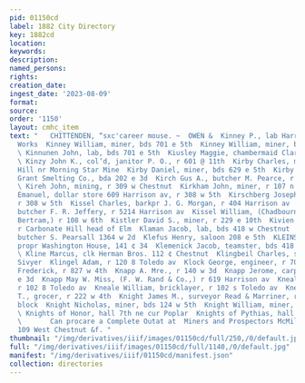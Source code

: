 ```yaml
---
pid: 01150cd
label: 1882 City Directory
key: 1882cd
location: 
keywords: 
description: 
named_persons: 
rights: 
creation_date: 
ingest_date: '2023-08-09'
format: 
source: 
order: '1150'
layout: cmhc_item
text: "   CHITTENDEN, “sxc'career mouse. ~  OWEN &  Kinney P., lab Harrison Reduction
  Works  Kinney William, miner, bds 701 e 5th  Kinney William, miner, bds 831 © 7th
  \ Kinnunen John, lab, bds 701 e 5th  Kiusley Maggie, chambermaid Clarendon Hotel
  \ Kinzy John K., col’d, janitor P. O., r 601 @ 11th  Kirby Charles, miner, r Carbonate
  Hill nr Morning Star Mine  Kirby Daniel, miner, bds 629 e 5th  Kirby Sohn, carpenter
  Grant Smelting Co., bda 202 e 3d  Kirch Gus A., butcher M. Pearce, r 325 w Chestnut
  \ Kireh John, mining, r 309 w Chestnut  Kirkham John, miner, r 107 n Toledo ay  Kirschberg
  Emanuel, dollar store 609 Harrison av, r 308 w 5th  Kirschberg Joseph, clk E. Kirschberg,
  r 308 w 5th  Kissel Charles, barkpr J. G. Morgan, r 404 Harrison av  Kissel Jacob,
  butcher F. R. Jeffery, r 5214 Harrison av  Kissel William, (Chadbourne, Kissel &
  Bertram,) r 108 w 6th  Kistler David S., miner, r 229 e 10th  Kivien Michael, lab,
  r Carbonate Hill head of Elm  Klaman Jacob, lab, bds 418 w Chestnut  Klenner Adolphus,
  butcher S. Pearsall 1364 w 2d  Klefus Henry, saloon 208 e 5th  KLEINSCHMIDT, PHILIP,
  propr Washington House, 141 ¢ 34  Klemenick Jacob, teamster, bds 418 w Chestnut
  \ Kline Marcus, clk Herman Bros. 112 ¢ Chestnut  Klingbeil Charles, shoemkr G. J.
  Sivyer  Klingel Adam, r 120 8 Toledo av  Klock George, engineer, r 708 e 9th  Klupfer
  Frederick, r 827 w 4th  Knapp A. Mre., r 140 w 3d  Knapp Jerome, carpenter, r 509
  e 3d  Knapp May W. Miss, (F. W. Rand & Co.,) r 619 Harrison av  Kneale Thomas, bricklayer,
  r 102 8 Toledo av  Kneale William, bricklayer, r 102 s Toledo av  Kneeland Henry
  T., grocer, r 222 w 4th  Knight James M., surveyor Read & Marriner, room 11, Howell
  block  Knight Nicholas, miner, bds 124 w 5th  Knight William, miner, r 503 w 6th
  \ Knights of Honor, hall 7th ne cur Poplar  Knights of Pythias, hall 112 e Chestnut
  \       Can procare a Complete Outat at  Miners and Prospectors McMillen Bros.,
  109 West Chestnut &f. "
thumbnail: "/img/derivatives/iiif/images/01150cd/full/250,/0/default.jpg"
full: "/img/derivatives/iiif/images/01150cd/full/1140,/0/default.jpg"
manifest: "/img/derivatives/iiif/01150cd/manifest.json"
collection: directories
---
```

